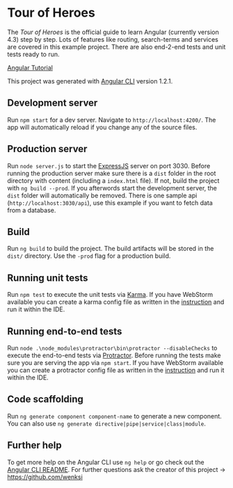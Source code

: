 # Tour of Heroes

The *Tour of Heroes* is the official guide to learn Angular (currently version 4.3) step by step. 
Lots of features like routing, search-terms and services are covered in this example project. There are also
end-2-end tests and unit tests ready to run.

[Angular Tutorial](https://angular.io/tutorial)

This project was generated with [Angular CLI](https://github.com/angular/angular-cli) version 1.2.1.

## Development server

Run `npm start` for a dev server. Navigate to `http://localhost:4200/`. The app will automatically reload if you change any of the source files.

## Production server

Run `node server.js` to start the [ExpressJS](http://expressjs.com/) server on port 3030. Before running the production server make sure there is a `dist` 
folder in the root directory with content (including a `index.html` file). If not, build the project with `ng build --prod`.
If you afterwords start the development server, the `dist` folder will automatically be removed.
There is one sample api (`http://localhost:3030/api`), use this example if you want to fetch data from a database.

## Build

Run `ng build` to build the project. The build artifacts will be stored in the `dist/` directory. Use the `-prod` flag for a production build.

## Running unit tests

Run `npm test` to execute the unit tests via [Karma](https://karma-runner.github.io).
If you have WebStorm available you can create a karma config file as written in the 
[instruction](https://www.jetbrains.com/help/webstorm/run-debug-configuration-protractor.html)
and run it within the IDE.

## Running end-to-end tests

Run `node .\node_modules\protractor\bin\protractor --disableChecks` to execute the end-to-end tests via [Protractor](http://www.protractortest.org/).
Before running the tests make sure you are serving the app via `npm start`. If you have WebStorm available you can create 
a protractor config file as written in the [instruction](https://www.jetbrains.com/help/webstorm/run-debug-configuration-protractor.html)
and run it within the IDE.

## Code scaffolding

Run `ng generate component component-name` to generate a new component. You can also use `ng generate directive|pipe|service|class|module`.

## Further help

To get more help on the Angular CLI use `ng help` or go check out the [Angular CLI README](https://github.com/angular/angular-cli/blob/master/README.md).
For further questions ask the creator of this project -> https://github.com/wenksi
